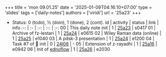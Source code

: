 +++
title = 'mon 09.01.25'
date = '2025-01-09T04:16:10+07:00'
type = 'slides'
tags = ['daily-notes']
authors = ['viridi']
url = '25a23'
+++
<!--more-->

+ Status: 0 (todo), &half; (doin), 1 (done), 2 (cont).
id | activity | status | link | info
:-: | :- | :-: | :-: | :-:
00 | This daily note init      | 1 | [25a23](/rusn/25a23) | s0417
01 | Archive of fz-lestari     | 1 | [25a24](/rusn/25a24) | e0615
02 | Wiley Raman data (online) | 1 | [25a25](/rusn/25a25) | e1040
03 | A pdsk-3 presentation     | 1 | [25a24](/rusn/25a24) | e1200
04 | Task #7 of 🦙 init        | 0 | [24l08](/rusn/24l08) | -
05 | Extension of z-rayadhi    | 1 | [25a16](/rusn/25a16) | e0942
06 | Init of [ednoflow](https://github.com/dudung/ednoflow) | 1 | [25a26](/rusn/25a26) | e2030